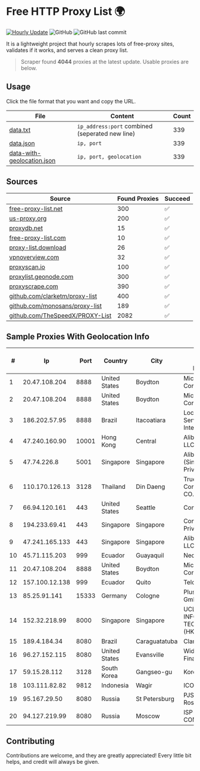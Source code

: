 
# Free HTTP Proxy List 🌍

[![Hourly Update](https://github.com/mertguvencli/http-proxy-list/actions/workflows/main.yml/badge.svg?branch=main)](https://github.com/mertguvencli/http-proxy-list/actions/workflows/main.yml)
![GitHub](https://img.shields.io/github/license/mertguvencli/http-proxy-list)
![GitHub last commit](https://img.shields.io/github/last-commit/mertguvencli/http-proxy-list)

It is a lightweight project that hourly scrapes lots of free-proxy sites, validates if it works, and serves a clean proxy list.


> Scraper found **4044** proxies at the latest update. Usable proxies are below.

## Usage

Click the file format that you want and copy the URL.


|File|Content|Count|
|----|-------|-----|
|[data.txt](https://raw.githubusercontent.com/mertguvencli/http-proxy-list/main/proxy-list/data.txt)|`ip_address:port` combined (seperated new line)|339|
|[data.json](https://raw.githubusercontent.com/mertguvencli/http-proxy-list/main/proxy-list/data.json)|`ip, port`|339|
|[data-with-geolocation.json](https://raw.githubusercontent.com/mertguvencli/http-proxy-list/main/proxy-list/data-with-geolocation.json)|`ip, port, geolocation`|339|

## Sources

|Source|Found Proxies|Succeed|
|------|-------------|-------|
|[free-proxy-list.net](https://free-proxy-list.net)|300|✅|
|[us-proxy.org](https://www.us-proxy.org)|200|✅|
|[proxydb.net](http://proxydb.net)|15|✅|
|[free-proxy-list.com](https://free-proxy-list.com/?page=&port=&type%5B%5D=http&type%5B%5D=https&up_time=0&search=Search)|10|✅|
|[proxy-list.download](https://www.proxy-list.download/HTTP)|26|✅|
|[vpnoverview.com](https://vpnoverview.com/privacy/anonymous-browsing/free-proxy-servers)|32|✅|
|[proxyscan.io](https://www.proxyscan.io)|100|✅|
|[proxylist.geonode.com](https://proxylist.geonode.com/api/proxy-list?limit=300&page=1&sort_by=lastChecked&sort_type=desc&protocols=http,https)|300|✅|
|[proxyscrape.com](https://api.proxyscrape.com/v2/?request=displayproxies&protocol=http&timeout=10000&country=all&ssl=all&anonymity=all)|390|✅|
|[github.com/clarketm/proxy-list](https://raw.githubusercontent.com/clarketm/proxy-list/master/proxy-list-raw.txt)|400|✅|
|[github.com/monosans/proxy-list](https://raw.githubusercontent.com/monosans/proxy-list/main/proxies/http.txt)|189|✅|
|[github.com/TheSpeedX/PROXY-List](https://raw.githubusercontent.com/TheSpeedX/PROXY-List/master/http.txt)|2082|✅|


## Sample Proxies With Geolocation Info

|#|Ip|Port|Country|City|Internet Service Provider|
|-|--|----|-------|----|-------------------------|
|1|20.47.108.204|8888|United States|Boydton|Microsoft Corporation|
|2|20.47.108.204|8888|United States|Boydton|Microsoft Corporation|
|3|186.202.57.95|8888|Brazil|Itacoatiara|Locaweb Serviços de Internet S/A|
|4|47.240.160.90|10001|Hong Kong|Central|Alibaba.com LLC|
|5|47.74.226.8|5001|Singapore|Singapore|Alibaba Cloud (Singapore) Private Limited|
|6|110.170.126.13|3128|Thailand|Din Daeng|True Internet Corporation CO. Ltd.|
|7|66.94.120.161|443|United States|Seattle|Contabo Inc.|
|8|194.233.69.41|443|Singapore|Singapore|Contabo Asia Private Limited|
|9|47.241.165.133|443|Singapore|Singapore|Alibaba.com LLC|
|10|45.71.115.203|999|Ecuador|Guayaquil|Nedetel S.A.|
|11|20.47.108.204|8888|United States|Boydton|Microsoft Corporation|
|12|157.100.12.138|999|Ecuador|Quito|Telconet S.A|
|13|85.25.91.141|15333|Germany|Cologne|PlusServer GmbH|
|14|152.32.218.99|8000|Singapore|Singapore|UCLOUD INFORMATION TECHNOLOGY (HK) LIMITED|
|15|189.4.184.34|8080|Brazil|Caraguatatuba|Claro S.A.|
|16|96.27.152.115|8080|United States|Evansville|WideOpenWest Finance LLC|
|17|59.15.28.112|3128|South Korea|Gangseo-gu|Korea Telecom|
|18|103.111.82.82|9812|Indonesia|Wagir|ICONPLN|
|19|95.167.29.50|8080|Russia|St Petersburg|PJSC Rostelecom|
|20|94.127.219.99|8080|Russia|Moscow|ISP-company COMPLAT|



## Contributing

Contributions are welcome, and they are greatly appreciated! Every
little bit helps, and credit will always be given.

